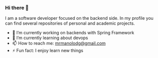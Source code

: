 ### Hi there 👋

I am a software developer focused on the backend side. In my profile you can find several repositories of personal and academic projects.

- 🔭 I’m currently working on backends with Spring Framework
- 🌱 I’m currently learning about devops
- 📫 How to reach me: mrmanolodg@gmail.com
- ⚡ Fun fact: I enjoy learn new things

<!--
**MrManoloDG/MrManoloDG** is a ✨ _special_ ✨ repository because its `README.md` (this file) appears on your GitHub profile.

Here are some ideas to get you started:

- 🔭 I’m currently working on ...
- 🌱 I’m currently learning ...
- 👯 I’m looking to collaborate on ...
- 🤔 I’m looking for help with ...
- 💬 Ask me about ...
- 📫 How to reach me: ...
- 😄 Pronouns: ...
- ⚡ Fun fact: ...
-->
